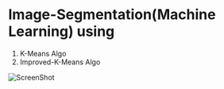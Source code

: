 # Image-Segmentation(Machine Learning) using
1) K-Means Algo
2) Improved-K-Means Algo

![ScreenShot](https://cloud.githubusercontent.com/assets/8839131/12535002/5a982504-c299-11e5-9821-76bdb2acd7e7.png)
